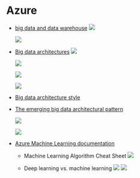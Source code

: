 

# Azure

- [big data and data warehouse](https://azure.microsoft.com/fr-fr/blog/implementation-patterns-for-big-data-and-data-warehouse-on-azure/)
    ![](https://github.com/vivek-bombatkar/MyLearningNotes/raw/master/CloudDesignPatterns/Screenshot%202020-02-27%20at%2010.43.09.png)
    
    ![](https://github.com/vivek-bombatkar/MyLearningNotes/raw/master/CloudDesignPatterns/Screenshot%202020-02-27%20at%2010.43.19.png)

- [Big data architectures](https://docs.microsoft.com/en-us/azure/architecture/data-guide/big-data/)
    ![](https://github.com/vivek-bombatkar/MyLearningNotes/raw/master/CloudDesignPatterns/Screenshot%202020-02-27%20at%2010.45.12.png)
    
    ![](https://github.com/vivek-bombatkar/MyLearningNotes/raw/master/CloudDesignPatterns/Screenshot%202020-02-27%20at%2010.45.28.png)
    
    ![](https://github.com/vivek-bombatkar/MyLearningNotes/raw/master/CloudDesignPatterns/Screenshot%202020-02-27%20at%2010.45.38.png)
    
    ![](https://github.com/vivek-bombatkar/MyLearningNotes/raw/master/CloudDesignPatterns/Screenshot%202020-02-27%20at%2010.45.53.png)

- [Big data architecture style](https://docs.microsoft.com/en-us/azure/architecture/guide/architecture-styles/big-data)

- [The emerging big data architectural pattern](https://azure.microsoft.com/en-us/blog/the-emerging-big-data-architectural-pattern/)

    ![](https://github.com/vivek-bombatkar/MyLearningNotes/raw/master/CloudDesignPatterns/Screenshot%202020-02-27%20at%2010.49.48.png)
    
    ![](https://github.com/vivek-bombatkar/MyLearningNotes/raw/master/CloudDesignPatterns/Screenshot%202020-02-27%20at%2010.50.05.png)

- [Azure Machine Learning documentation](https://docs.microsoft.com/en-us/azure/machine-learning/)


    - Machine Learning Algorithm Cheat Sheet
    ![](https://github.com/vivek-bombatkar/MyLearningNotes/raw/master/CloudDesignPatterns/Screenshot%202020-02-27%20at%2010.35.44.png)
    
    
    - Deep learning vs. machine learning
    ![](https://github.com/vivek-bombatkar/MyLearningNotes/raw/master/CloudDesignPatterns/Screenshot%202020-02-27%20at%2010.34.55.png)
    ![](https://github.com/vivek-bombatkar/MyLearningNotes/raw/master/CloudDesignPatterns/Screenshot%202020-02-27%20at%2010.35.27.png)
    

